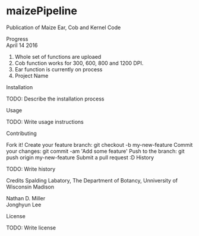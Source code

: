 # maizePipeline

Publication of Maize Ear, Cob and Kernel Code  
  
Progress  
April 14 2016  
1. Whole set of functions are uploaed  
2. Cob function works for 300, 600, 800 and 1200 DPI.  
3. Ear function is currently on process  
4. Project Name

Installation

TODO: Describe the installation process

Usage

TODO: Write usage instructions

Contributing

Fork it!
Create your feature branch: git checkout -b my-new-feature
Commit your changes: git commit -am 'Add some feature'
Push to the branch: git push origin my-new-feature
Submit a pull request :D
History

TODO: Write history

Credits
Spalding Labatory, The Department of Botancy, Unniversity of Wisconsin Madison   

Nathan D. Miller  
Jonghyun Lee  

License

TODO: Write license
